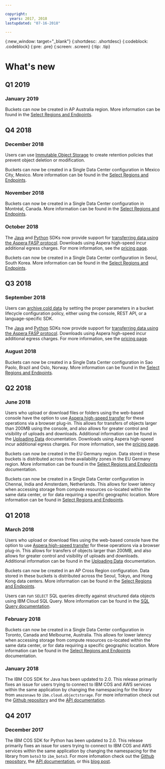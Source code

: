 ```yaml
---

copyright:
  years: 2017, 2018
lastupdated: "07-16-2018"

---
```

{:new_window: target="_blank"}
{:shortdesc: .shortdesc}
{:codeblock: .codeblock}
{:pre: .pre}
{:screen: .screen}
{:tip: .tip}

# What's new

## Q1 2019

### January 2019

Buckets can now be created in AP Australia region. More information can be found in the [Select Regions and Endpoints](/docs/services/cloud-object-storage/basics/endpoints.html).

## Q4 2018
### December 2018
Users can use [Immutable Object Storage](docs/services/cloud-object-storage/basics/immutable.html) to create retention policies that prevent object deletion or modification.

Buckets can now be created in a Single Data Center configuration in Mexico City, Mexico. More information can be found in the [Select Regions and Endpoints](/docs/services/cloud-object-storage/basics/endpoints.html).

### November 2018
Buckets can now be created in a Single Data Center configuration in Montréal, Canada. More information can be found in the [Select Regions and Endpoints](/docs/services/cloud-object-storage/basics/endpoints.html).

### October 2018
The [Java](/docs/services/cloud-object-storage/libraries/java.html) and [Python](/docs/services/cloud-object-storage/libraries/python.html) SDKs now provide support for [transferring data using the Aspera FASP protocol](/docs/services/cloud-object-storage/basics/aspera.html). Downloads using Aspera high-speed incur additional egress charges. For more information, see the [pricing page](https://www.ibm.com/cloud-computing/bluemix/pricing-object-storage).

Buckets can now be created in a Single Data Center configuration in Seoul, South Korea. More information can be found in the [Select Regions and Endpoints](/docs/services/cloud-object-storage/basics/endpoints.html).

## Q3 2018
### September 2018
Users can [archive cold data](/docs/services/cloud-object-storage/basics/archive.html) by setting the proper parameters in a bucket lifecycle configuration policy, either using the console, REST API, or a language-specific SDK.

The [Java](/docs/services/cloud-object-storage/libraries/java.html) and [Python](/docs/services/cloud-object-storage/libraries/python.html) SDKs now provide support for [transferring data using the Aspera FASP protocol](/docs/services/cloud-object-storage/basics/aspera.html). Downloads using Aspera high-speed incur additional egress charges. For more information, see the [pricing page](https://www.ibm.com/cloud-computing/bluemix/pricing-object-storage).

### August 2018
Buckets can now be created in a Single Data Center configuration in Sao Paolo, Brazil and Oslo, Norway. More information can be found in the [Select Regions and Endpoints](/docs/services/cloud-object-storage/basics/endpoints.html).

## Q2 2018
### June 2018
Users who upload or download files or folders using the web-based console have the option to use [Aspera high-speed transfer](https://www.ibm.com/cloud/high-speed-data-transfer) for these operations via a browser plug-in.  This allows for transfers of objects larger than 200MB using the console, and also allows for greater control and visibility of uploads and downloads. Additional information can be found in the [Uploading Data](/docs/services/cloud-object-storage/basics/aspera.html) documentation. Downloads using Aspera high-speed incur additional egress charges. For more information, see the [pricing page](https://www.ibm.com/cloud-computing/bluemix/pricing-object-storage).


Buckets can now be created in the EU Germany region. Data stored in these buckets is distributed across three availability zones in the EU Germany region.  More information can be found in the [Select Regions and Endpoints](/docs/services/cloud-object-storage/basics/endpoints.html) documentation.

Buckets can now be created in a Single Data Center configuration in Chennai, India and Amsterdam, Netherlands. This allows for lower latency when accessing storage from compute resources co-located within the same data center, or for data requiring a specific geographic location. More information can be found in [Select Regions and Endpoints](/docs/services/cloud-object-storage/basics/endpoints.html).

## Q1 2018
### March 2018
Users who upload or download files using the web-based console have the option to use [Aspera high-speed transfer](https://www.ibm.com/cloud/high-speed-data-transfer) for these operations via a browser plug-in.  This allows for transfers of objects larger than 200MB, and also allows for greater control and visibility of uploads and downloads. Additional information can be found in the [Uploading Data](/docs/services/cloud-object-storage/basics/aspera.html) documentation.

Buckets can now be created in an AP Cross Region configuration. Data stored in these buckets is distributed across the Seoul, Tokyo, and Hong Kong data centers.  More information can be found in the [Select Regions and Endpoints](/docs/services/cloud-object-storage/basics/endpoints.html).

Users can run `SELECT` SQL queries directly against structured data objects using IBM Cloud SQL Query.  More information can be found in the [SQL Query documentation](/docs/services/sql-query/sql-query.html).

### February 2018
Buckets can now be created in a Single Data Center configuration in Toronto, Canada and Melbourne, Australia.  This allows for lower latency when accessing storage from compute resources co-located within the same data center, or for data requiring a specific geographic location. More information can be found in the [Select Regions and Endpoints](/docs/services/cloud-object-storage/basics/endpoints.html) documentation.

### January 2018
The IBM COS SDK for Java has been updated to 2.0. This release primarily fixes an issue for users trying to connect to IBM COS and AWS services within the same application by changing the namespacing for the library from `amazonaws` to `ibm.cloud.objectstorage`. For more information check out the [Github repository](https://github.com/IBM/ibm-cos-sdk-java) and the [API documentation](https://ibm.github.io/ibm-cos-sdk-java).

## Q4 2017

### December 2017
The IBM COS SDK for Python has been updated to 2.0.  This release primarily fixes an issue for users trying to connect to IBM COS and AWS services within the same application by changing the namespacing for the library from `boto3` to `ibm_boto3`.  For more infomation check out the [Github repository](https://github.com/IBM/ibm-cos-sdk-python), the [API documentation](https://ibm.github.io/ibm-cos-sdk-python), or this [blog post](https://www.ibm.com/blogs/bluemix/2017/11/ibm-cloud-object-storage-enhancements-help-companies-better-manage-access-data-app-development-analytics/).
